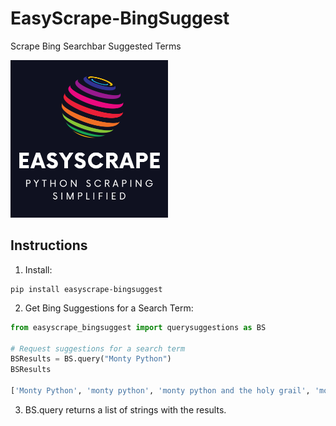 # EasyScrape-BingSuggest

Scrape Bing Searchbar Suggested Terms

<img src="https://github.com/amazingjoe/amazingjoe.github.io/blob/main/imgs/Easyscrape.png" width="50%"/>

## Instructions

1. Install:

```
pip install easyscrape-bingsuggest
```

2. Get Bing Suggestions for a Search Term:

```python
from easyscrape_bingsuggest import querysuggestions as BS

# Request suggestions for a search term
BSResults = BS.query("Monty Python")
BSResults

['Monty Python', 'monty python', 'monty python and the holy grail', 'monty python movies', "monty python's flying circus", 'monty python cast', 'monty python spam', 'monty python life of brian', 'monty python quotes']
```

3. BS.query returns a list of strings with the results.